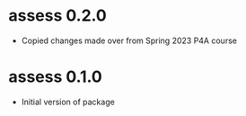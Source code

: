 # assess 0.2.0

- Copied changes made over from Spring 2023 P4A course

# assess 0.1.0

- Initial version of package
